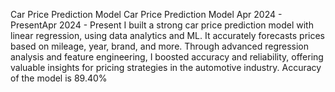 
Car Price Prediction Model
Car Price Prediction Model
Apr 2024 - PresentApr 2024 - Present
I built a strong car price prediction model with linear regression, using data analytics and ML. It accurately forecasts prices based on mileage, year, brand, and more. Through advanced regression analysis and feature engineering, I boosted accuracy and reliability, offering valuable insights for pricing strategies in the automotive industry.
Accuracy of the model is 89.40%
